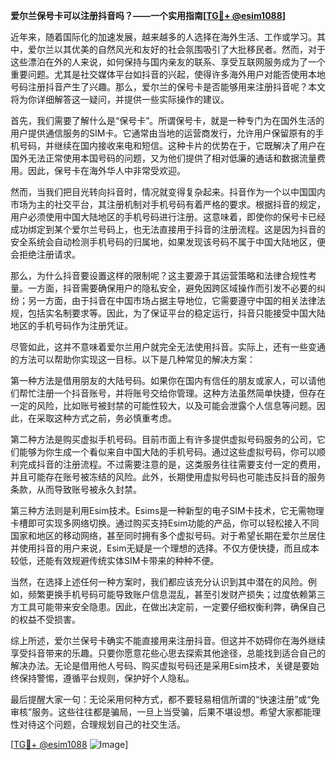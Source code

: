 **爱尔兰保号卡可以注册抖音吗？——一个实用指南[[TG💪+ @esim1088](https://t.me/s/esim1088)]**

近年来，随着国际化的加速发展，越来越多的人选择在海外生活、工作或学习。其中，爱尔兰以其优美的自然风光和友好的社会氛围吸引了大批移民者。然而，对于这些漂泊在外的人来说，如何保持与国内亲友的联系、享受互联网服务成为了一个重要问题。尤其是社交媒体平台如抖音的兴起，使得许多海外用户对能否使用本地号码注册抖音产生了兴趣。那么，爱尔兰的保号卡是否能够用来注册抖音呢？本文将为你详细解答这一疑问，并提供一些实际操作的建议。

首先，我们需要了解什么是“保号卡”。所谓保号卡，就是一种专门为在国外生活的用户提供通信服务的SIM卡。它通常由当地的运营商发行，允许用户保留原有的手机号码，并继续在国内接收来电和短信。这种卡片的优势在于，它既解决了用户在国外无法正常使用本国号码的问题，又为他们提供了相对低廉的通话和数据流量费用。因此，保号卡在海外华人中非常受欢迎。

然而，当我们把目光转向抖音时，情况就变得复杂起来。抖音作为一个以中国国内市场为主的社交平台，其注册机制对手机号码有着严格的要求。根据抖音的规定，用户必须使用中国大陆地区的手机号码进行注册。这意味着，即使你的保号卡已经成功绑定到某个爱尔兰号码上，也无法直接用于抖音的注册流程。这是因为抖音的安全系统会自动检测手机号码的归属地，如果发现该号码不属于中国大陆地区，便会拒绝注册请求。

那么，为什么抖音要设置这样的限制呢？这主要源于其运营策略和法律合规性考量。一方面，抖音需要确保用户的隐私安全，避免因跨区域操作而引发不必要的纠纷；另一方面，由于抖音在中国市场占据主导地位，它需要遵守中国的相关法律法规，包括实名制要求等。因此，为了保证平台的稳定运行，抖音只能接受中国大陆地区的手机号码作为注册凭证。

尽管如此，这并不意味着爱尔兰用户就完全无法使用抖音。实际上，还有一些变通的方法可以帮助你实现这一目标。以下是几种常见的解决方案：

第一种方法是借用朋友的大陆号码。如果你在国内有信任的朋友或家人，可以请他们帮忙注册一个抖音账号，并将账号交给你管理。这种方法虽然简单快捷，但存在一定的风险，比如账号被封禁的可能性较大，以及可能会泄露个人信息等问题。因此，在采取这种方式之前，务必慎重考虑。

第二种方法是购买虚拟手机号码。目前市面上有许多提供虚拟号码服务的公司，它们能够为你生成一个看似来自中国大陆的手机号码。通过这些虚拟号码，你可以顺利完成抖音的注册流程。不过需要注意的是，这类服务往往需要支付一定的费用，并且可能存在账号被冻结的风险。此外，长期使用虚拟号码也可能违反抖音的服务条款，从而导致账号被永久封禁。

第三种方法则是利用Esim技术。Esims是一种新型的电子SIM卡技术，它无需物理卡槽即可实现多网络切换。通过购买支持Esim功能的产品，你可以轻松接入不同国家和地区的移动网络，甚至同时拥有多个虚拟号码。对于希望长期在爱尔兰居住并使用抖音的用户来说，Esim无疑是一个理想的选择。不仅方便快捷，而且成本较低，还能有效规避传统实体SIM卡带来的种种不便。

当然，在选择上述任何一种方案时，我们都应该充分认识到其中潜在的风险。例如，频繁更换手机号码可能导致账户信息混乱，甚至引发财产损失；过度依赖第三方工具可能带来安全隐患。因此，在做出决定前，一定要仔细权衡利弊，确保自己的权益不受损害。

综上所述，爱尔兰保号卡确实不能直接用来注册抖音。但这并不妨碍你在海外继续享受抖音带来的乐趣。只要你愿意花些心思去探索其他途径，总能找到适合自己的解决办法。无论是借用他人号码、购买虚拟号码还是采用Esim技术，关键是要始终保持警惕，遵循平台规则，保护好个人隐私。

最后提醒大家一句：无论采用何种方式，都不要轻易相信所谓的“快速注册”或“免审核”服务。这些往往都是骗局，一旦上当受骗，后果不堪设想。希望大家都能理性对待这个问题，合理规划自己的社交生活。

[[TG💪+ @esim1088](https://t.me/s/esim1088) ![Image](https://i.postimg.cc/4NQfJmqS/Snipaste-2025-05-13-00-14-12.png)]